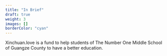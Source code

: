 ```yaml
---
title: "In Brief"
draft: true
weight: 3
images: []
borderColor: "cyan"
---
```


Xinchuan.love is a fund to help students of The Number One Middle School of Guangze County to have a better education.